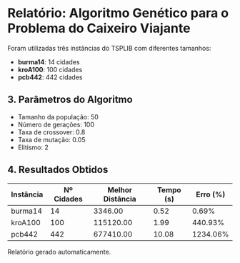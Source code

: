 # Relatório: Algoritmo Genético para o Problema do Caixeiro Viajante

Foram utilizadas três instâncias do TSPLIB com diferentes tamanhos:

- **burma14**: 14 cidades
- **kroA100**: 100 cidades
- **pcb442**: 442 cidades


## 3. Parâmetros do Algoritmo

- Tamanho da população: 50  
- Número de gerações: 100  
- Taxa de crossover: 0.8  
- Taxa de mutação: 0.05  
- Elitismo: 2  

## 4. Resultados Obtidos

| Instância | Nº Cidades | Melhor Distância | Tempo (s) | Erro (%) |
|-----------|------------|------------------|-----------|----------|
| burma14 | 14 | 3346.00 | 0.52 | 0.69% |
| kroA100 | 100 | 115120.00 | 1.99 | 440.93% |
| pcb442 | 442 | 677410.00 | 10.08 | 1234.06% |

Relatório gerado automaticamente.
